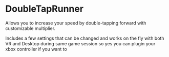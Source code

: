 # DoubleTapRunner
Allows you to increase your speed by double-tapping forward with customizable multiplier.

Includes a few settings that can be changed and works on the fly with both VR and Desktop during same game session so yes you can plugin your xbox controller if you want to
